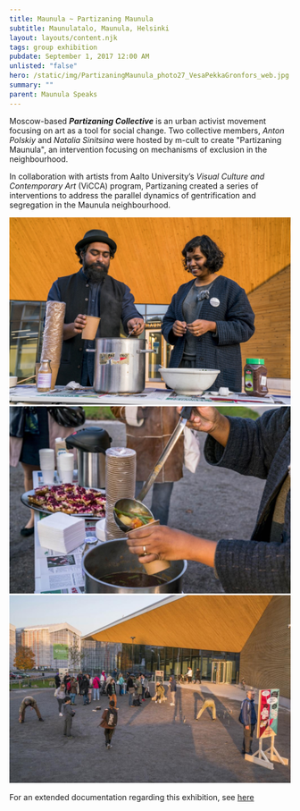 ```yaml
---
title: Maunula ~ Partizaning Maunula
subtitle: Maunulatalo, Maunula, Helsinki
layout: layouts/content.njk
tags: group exhibition
pubdate: September 1, 2017 12:00 AM
unlisted: "false"
hero: /static/img/PartizaningMaunula_photo27_VesaPekkaGronfors_web.jpg
summary: ""
parent: Maunula Speaks
---
```

Moscow-based ***Partizaning Collective*** is an urban activist movement focusing on art as a tool for social change. Two collective members, *Anton Polskiy* and *Natalia Sinitsina* were hosted by m-cult to create "Partizaning Maunula", an intervention focusing on mechanisms of exclusion in the neighbourhood.

In collaboration with artists from Aalto University’s *Visual Culture and Contemporary Art* (ViCCA) program, Partizaning created a series of interventions to address the parallel dynamics of gentrification and segregation in the Maunula neighbourhood.

![](/static/img/partizaningmaunula-ali-vidha-soup_photovesapekkagronfors-web.jpg)
![](/static/img/PartizaningMaunula-Soup2_photoVesaPekkaGronfors-web.jpg)
![](/static/img/PartizaningMaunula_photo27_VesaPekkaGronfors_web.jpg)

For an extended documentation regarding this exhibition, see [here](https://www.m-cult.org/node/698)
